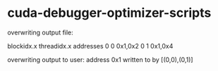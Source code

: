 # cuda-debugger-optimizer-scripts

overwriting output file:

blockidx.x threadidx.x addresses
0 0 0x1,0x2
0 1 0x1,0x4

overwriting output to user:
address 0x1 written to by [(0,0),(0,1)]
